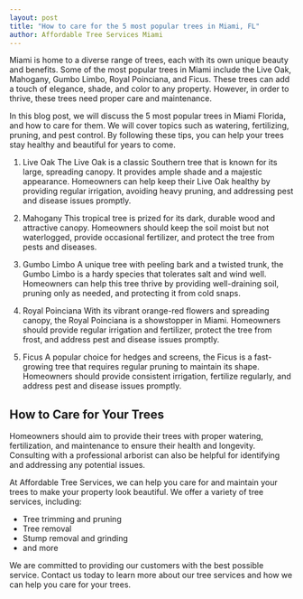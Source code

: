```yaml
---
layout: post
title: "How to care for the 5 most popular trees in Miami, FL"
author: Affordable Tree Services Miami
---
```


Miami is home to a diverse range of trees, each with its own unique beauty and benefits. Some of the most popular trees in Miami include the Live Oak, Mahogany, Gumbo Limbo, Royal Poinciana, and Ficus. These trees can add a touch of elegance, shade, and color to any property. However, in order to thrive, these trees need proper care and maintenance.

In this blog post, we will discuss the 5 most popular trees in Miami Florida, and how to care for them. We will cover topics such as watering, fertilizing, pruning, and pest control. By following these tips, you can help your trees stay healthy and beautiful for years to come.

1. Live Oak
The Live Oak is a classic Southern tree that is known for its large, spreading canopy. It provides ample shade and a majestic appearance. Homeowners can help keep their Live Oak healthy by providing regular irrigation, avoiding heavy pruning, and addressing pest and disease issues promptly.

2. Mahogany
This tropical tree is prized for its dark, durable wood and attractive canopy. Homeowners should keep the soil moist but not waterlogged, provide occasional fertilizer, and protect the tree from pests and diseases.

3. Gumbo Limbo
A unique tree with peeling bark and a twisted trunk, the Gumbo Limbo is a hardy species that tolerates salt and wind well. Homeowners can help this tree thrive by providing well-draining soil, pruning only as needed, and protecting it from cold snaps.

4. Royal Poinciana
With its vibrant orange-red flowers and spreading canopy, the Royal Poinciana is a showstopper in Miami. Homeowners should provide regular irrigation and fertilizer, protect the tree from frost, and address pest and disease issues promptly.

5. Ficus
A popular choice for hedges and screens, the Ficus is a fast-growing tree that requires regular pruning to maintain its shape. Homeowners should provide consistent irrigation, fertilize regularly, and address pest and disease issues promptly.


## How to Care for Your Trees
Homeowners should aim to provide their trees with proper watering, fertilization, and maintenance to ensure their health and longevity. Consulting with a professional arborist can also be helpful for identifying and addressing any potential issues.

At Affordable Tree Services, we can help you care for and maintain your trees to make your property look beautiful. We offer a variety of tree services, including:

- Tree trimming and pruning
- Tree removal
- Stump removal and grinding
- and more

We are committed to providing our customers with the best possible service. Contact us today to learn more about our tree services and how we can help you care for your trees.